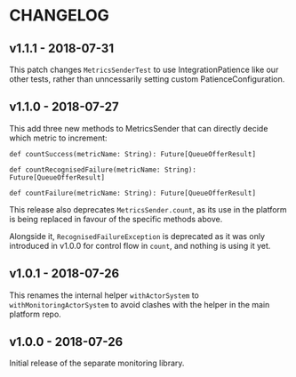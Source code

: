 # CHANGELOG

## v1.1.1 - 2018-07-31

This patch changes `MetricsSenderTest` to use IntegrationPatience like our
other tests, rather than unncessarily setting custom PatienceConfiguration.

## v1.1.0 - 2018-07-27

This add three new methods to MetricsSender that can directly decide which
metric to increment:

```
def countSuccess(metricName: String): Future[QueueOfferResult]

def countRecognisedFailure(metricName: String): Future[QueueOfferResult]

def countFailure(metricName: String): Future[QueueOfferResult]
```

This release also deprecates `MetricsSender.count`, as its use in the platform
is being replaced in favour of the specific methods above.

Alongside it, `RecognisedFailureException` is deprecated as it was only
introduced in v1.0.0 for control flow in `count`, and nothing is using it yet.

## v1.0.1 - 2018-07-26

This renames the internal helper `withActorSystem` to
`withMonitoringActorSystem` to avoid clashes with the helper in the main
platform repo.

## v1.0.0 - 2018-07-26

Initial release of the separate monitoring library.
